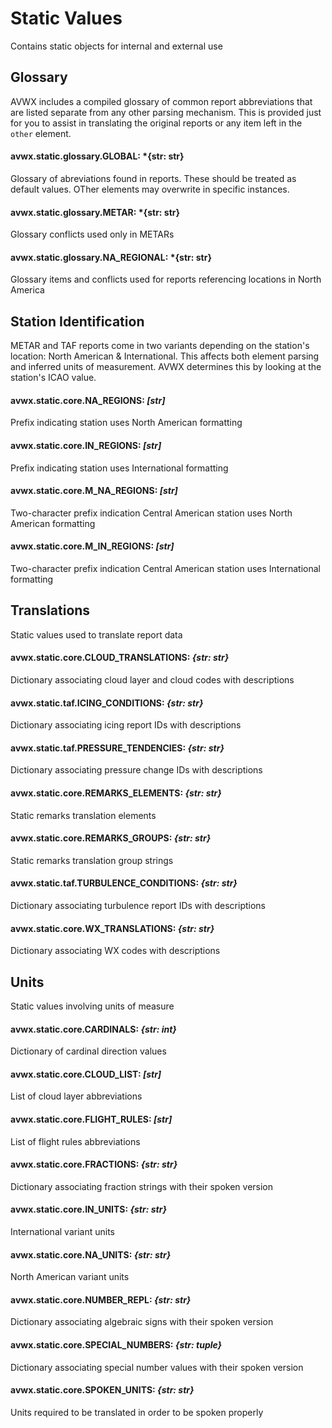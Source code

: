 # Static Values

Contains static objects for internal and external use

## Glossary

AVWX includes a compiled glossary of common report abbreviations that are listed separate from any other parsing mechanism. This is provided just for you to assist in translating the original reports or any item left in the `other` element.

#### avwx.static.glossary.**GLOBAL**: *{str: str}

Glossary of abreviations found in reports. These should be treated as default values. OTher elements may overwrite in specific instances.

#### avwx.static.glossary.**METAR**: *{str: str}

Glossary conflicts used only in METARs

#### avwx.static.glossary.**NA_REGIONAL**: *{str: str}

Glossary items and conflicts used for reports referencing locations in North America

## Station Identification

METAR and TAF reports come in two variants depending on the station's location: North American & International. This affects both element parsing and inferred units of measurement. AVWX determines this by looking at the station's ICAO value.

#### avwx.static.core.**NA_REGIONS**: *[str]*

Prefix indicating station uses North American formatting

#### avwx.static.core.**IN_REGIONS**: *[str]*

Prefix indicating station uses International formatting

#### avwx.static.core.**M_NA_REGIONS**: *[str]*

Two-character prefix indication Central American station uses North American formatting

#### avwx.static.core.**M_IN_REGIONS**: *[str]*

Two-character prefix indication Central American station uses International formatting

## Translations

Static values used to translate report data

#### avwx.static.core.**CLOUD_TRANSLATIONS**: *{str: str}*

Dictionary associating cloud layer and cloud codes with descriptions

#### avwx.static.taf.**ICING_CONDITIONS**: *{str: str}*

Dictionary associating icing report IDs with descriptions

#### avwx.static.taf.**PRESSURE_TENDENCIES**: *{str: str}*

Dictionary associating pressure change IDs with descriptions

#### avwx.static.core.**REMARKS_ELEMENTS**: *{str: str}*

Static remarks translation elements

#### avwx.static.core.**REMARKS_GROUPS**: *{str: str}*

Static remarks translation group strings

#### avwx.static.taf.**TURBULENCE_CONDITIONS**: *{str: str}*

Dictionary associating turbulence report IDs with descriptions

#### avwx.static.core.**WX_TRANSLATIONS**: *{str: str}*

Dictionary associating WX codes with descriptions

## Units

Static values involving units of measure

#### avwx.static.core.**CARDINALS**: *{str: int}*

Dictionary of cardinal direction values

#### avwx.static.core.**CLOUD_LIST**: *[str]*

List of cloud layer abbreviations

#### avwx.static.core.**FLIGHT_RULES**: *[str]*

List of flight rules abbreviations

#### avwx.static.core.**FRACTIONS**: *{str: str}*

Dictionary associating fraction strings with their spoken version

#### avwx.static.core.**IN_UNITS**: *{str: str}*

International variant units

#### avwx.static.core.**NA_UNITS**: *{str: str}*

North American variant units

#### avwx.static.core.**NUMBER_REPL**: *{str: str}*

Dictionary associating algebraic signs with their spoken version

#### avwx.static.core.**SPECIAL_NUMBERS**: *{str: tuple}*

Dictionary associating special number values with their spoken version

#### avwx.static.core.**SPOKEN_UNITS**: *{str: str}*

Units required to be translated in order to be spoken properly
